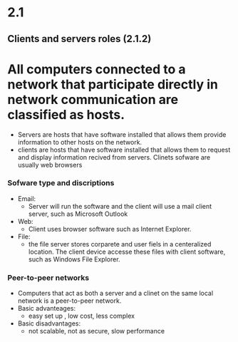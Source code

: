 # 2.1
## Clients and servers roles (2.1.2)

# All computers connected to a network that participate directly in network communication are classified as hosts.

- Servers are hosts that have software installed that allows them provide information to other hosts on the network.
- clients are hosts that have software installed that allows them to request and display information recived from servers. Clinets sofware are usually web browsers

### Sofware type and discriptions
- Email:
  - Server will run the software and the client will use a mail client server, such as Microsoft Outlook
- Web:
  - Client uses browser software such as Internet Explorer.
- File:
  - the file server stores corparete and user fiels in a centeralized location. The client device accesse these files with client software, such as Windows File Explorer.

### Peer-to-peer networks
- Computers that act as both a server and a clinet on the same local network is a peer-to-peer network.
- Basic advanteages:
  - easy set up , low cost, less complex
- Basic disadvantages:
  - not scalable, not as secure, slow performance
  
